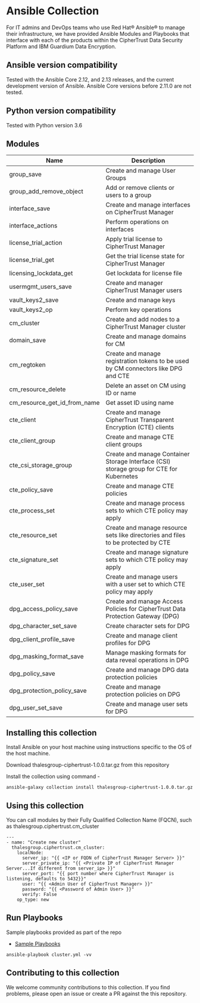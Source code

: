 # Ansible Collection
For IT admins and DevOps teams who use Red Hat® Ansible® to manage their infrastructure, we have provided Ansible Modules and Playbooks that interface with each of the products within the CipherTrust Data Security Platform and IBM Guardium Data Encryption.

## Ansible version compatibility
Tested with the Ansible Core 2.12, and 2.13 releases, and the current development version of Ansible. Ansible Core versions before 2.11.0 are not tested.

## Python version compatibility
Tested with Python version 3.6

## Modules
| Name  | Description  |
|---|---|
| group_save  | Create and manage User Groups  |
| group_add_remove_object  | Add or remove clients or users to a group  |
| interface_save  | Create and manage interfaces on CipherTrust Manager  |
| interface_actions  | Perform operations on interfaces  |
| license_trial_action  | Apply trial license to CipherTrust Manager  |
| license_trial_get  | Get the trial license state for CipherTrust Manager  |
| licensing_lockdata_get  | Get lockdata for license file  |
| usermgmt_users_save  | Create and manager CipherTrust Manager users  |
| vault_keys2_save  | Create and manage keys  |
| vault_keys2_op  | Perform key operations  |
| cm_cluster  | Create and add nodes to a CipherTrust Manager cluster  |
| domain_save  | Create and manage domains for CM  |
| cm_regtoken  | Create and manage registration tokens to be used by CM connectors like DPG and CTE   |
| cm_resource_delete  | Delete an asset on CM using ID or name  |
| cm_resource_get_id_from_name  | Get asset ID using name  |
| cte_client  | Create and manage CipherTrust Transparent Encryption (CTE) clients  |
| cte_client_group  | Create and manage CTE client groups  |
| cte_csi_storage_group  | Create and manage Container Storage Interface (CSI) storage group for CTE for Kubernetes  |
| cte_policy_save  | Create and manage CTE policies  |
| cte_process_set  | Create and manage process sets to which CTE policy may apply  |
| cte_resource_set  | Create and manage resource sets like directories and files to be protected by CTE |
| cte_signature_set  | Create and manage signature sets to which CTE policy may apply  |
| cte_user_set  | Create and manage users with a user set to which CTE policy may apply  |
| dpg_access_policy_save  | Create and manage Access Policies for CipherTrust Data Protection Gateway (DPG)  |
| dpg_character_set_save  | Create character sets for DPG  |
| dpg_client_profile_save  | Create and manage client profiles for DPG  |
| dpg_masking_format_save  | Manage masking formats for data reveal operations in DPG  |
| dpg_policy_save  | Create and manage DPG data protection policies  |
| dpg_protection_policy_save  | Create and manage protection policies on DPG  |
| dpg_user_set_save  | Create and manage user sets for DPG  |

## Installing this collection
Install Ansible on your host machine using instructions specific to the OS of the host machine.

Download thalesgroup-ciphertrust-1.0.0.tar.gz from this repository

Install the collection using command -
```
ansible-galaxy collection install thalesgroup-ciphertrust-1.0.0.tar.gz
```

## Using this collection
You can call modules by their Fully Qualified Collection Name (FQCN), such as thalesgroup.ciphertrust.cm_cluster

```
---
- name: "Create new cluster"
  thalesgroup.ciphertrust.cm_cluster:
    localNode:
      server_ip: "{{ <IP or FQDN of CipherTrust Manager Server> }}"
      server_private_ip: "{{ <Private IP of CipherTrust Manager Server...If different from server_ip> }}"
      server_port: "{{ port number where CipherTrust Manager is listening, defaults to 5432}}"
      user: "{{ <Admin User of CipherTrust Manager> }}"
      password: "{{ <Password of Admin User> }}"
      verify: False
    op_type: new
```

## Run Playbooks
Sample playbooks provided as part of the repo
* [Sample Playbooks](playbooks/)
```
ansible-playbook cluster.yml -vv
```

## Contributing to this collection
We welcome community contributions to this collection. If you find problems, please open an issue or create a PR against the this repository.
